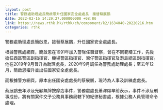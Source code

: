 ```yaml
---
layout: post
title: 警務處助理處長簡啟恩升任國家安全處處長　接替蔡展鵬
date: 2022-02-16 14:29:27.000000000 +08:00
link: https://news.rthk.hk/rthk/ch/component/k2/1634040-20220216.htm
categories: rthk
---
```


警務處助理處長簡啟恩，接替蔡展鵬，升任國家安全處處長。

根據警務處網頁，簡啟恩在1991年加入警隊任職督察，曾在不同範疇工作，先後擔任西區警區副指揮官、機場警區指揮官、灣仔警區指揮官及港島總區副指揮官。他在2019年9月晉升為助理處長，2020年9月調任為警務處助理處長；至去年12月，簡啟恩擢升並出任國家安全處處長。

而根據警方網頁，原本出任國安處處長的蔡展鵬，現時為人事及訓練處處長。

蔡展鵬去年涉及光顧無牌按摩店事件，警務處處長蕭澤頤早前表示，事件不涉及刑事成份，將有關案件交予公務員事務局轄下的紀律秘書處，根據公務人員管理命令處理。

